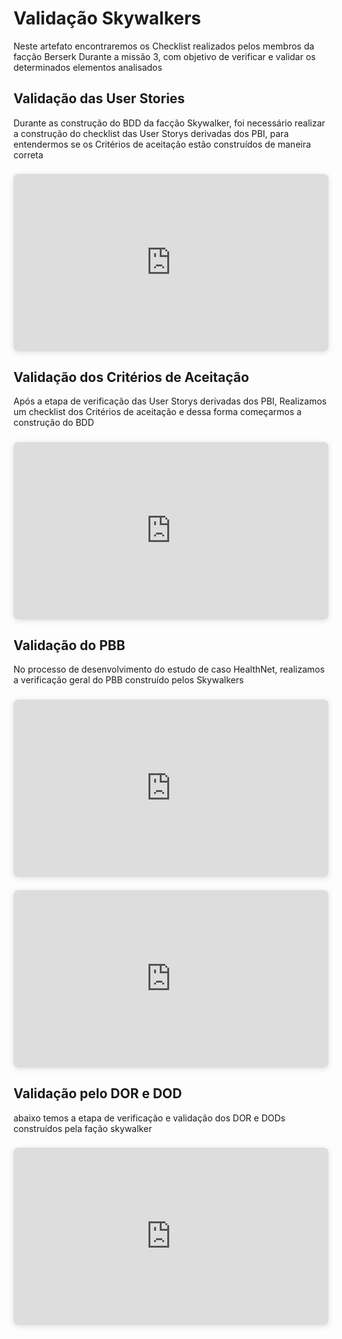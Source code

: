 # Validação Skywalkers

Neste artefato encontraremos os Checklist realizados pelos membros da facção Berserk Durante a missão 3, com objetivo de verificar e validar os determinados elementos analisados 

## Validação das User Stories

Durante as construção do BDD da facção Skywalker, foi necessário realizar a construção do  checklist das User Storys derivadas dos PBI, para entendermos se os Critérios de aceitação estão construídos de maneira correta

<center>

<div style="position: relative; width: 100%; height: 0; padding-top: 56.2500%;
 padding-bottom: 0; box-shadow: 0 2px 8px 0 rgba(63,69,81,0.16); margin-top: 1.6em; margin-bottom: 0.9em; overflow: hidden;
 border-radius: 8px; will-change: transform;">
  <iframe loading="lazy" style="position: absolute; width: 100%; height: 100%; top: 0; left: 0; border: none; padding: 0;margin: 0;"
    src="https://drive.google.com/file/d/1xb93LbFebQI9uACk6-KpJyjlBS7eIDsV/preview" allowfullscreen="allowfullscreen" allow="fullscreen">
  </iframe>
</div>
</center>

## Validação dos Critérios de Aceitação

Após a etapa de verificação das User Storys derivadas dos PBI, Realizamos um checklist dos Critérios de aceitação e dessa forma começarmos a construção do BDD 


<center>

<div style="position: relative; width: 100%; height: 0; padding-top: 56.2500%;
 padding-bottom: 0; box-shadow: 0 2px 8px 0 rgba(63,69,81,0.16); margin-top: 1.6em; margin-bottom: 0.9em; overflow: hidden;
 border-radius: 8px; will-change: transform;">
  <iframe loading="lazy" style="position: absolute; width: 100%; height: 100%; top: 0; left: 0; border: none; padding: 0;margin: 0;"
    src="https://drive.google.com/file/d/1gJzWDAkHNc1KibvhUOhapEvhF-vAh_Fm/preview" allowfullscreen="allowfullscreen" allow="fullscreen">
  </iframe>
</div>
</center>

## Validação do PBB

 No processo de desenvolvimento do estudo de caso HealthNet, realizamos a verificação geral do PBB construído pelos Skywalkers 

<center>

<div style="position: relative; width: 100%; height: 0; padding-top: 56.2500%;
 padding-bottom: 0; box-shadow: 0 2px 8px 0 rgba(63,69,81,0.16); margin-top: 1.6em; margin-bottom: 0.9em; overflow: hidden;
 border-radius: 8px; will-change: transform;">
  <iframe loading="lazy" style="position: absolute; width: 100%; height: 100%; top: 0; left: 0; border: none; padding: 0;margin: 0;"
    src="https://drive.google.com/file/d/1JaVmthb-uwGEZ37W4A_2Vs7rbtRbWaTo/preview" allowfullscreen="allowfullscreen" allow="fullscreen">
  </iframe>
</div>

<div style="position: relative; width: 100%; height: 0; padding-top: 56.2500%;
 padding-bottom: 0; box-shadow: 0 2px 8px 0 rgba(63,69,81,0.16); margin-top: 1.6em; margin-bottom: 0.9em; overflow: hidden;
 border-radius: 8px; will-change: transform;">
  <iframe loading="lazy" style="position: absolute; width: 100%; height: 100%; top: 0; left: 0; border: none; padding: 0;margin: 0;"
    src="https://drive.google.com/file/d/15T-4jh40liz1vatmhXxRqeAzhu-3jk5n/preview" allowfullscreen="allowfullscreen" allow="fullscreen">
  </iframe>
</div>
</center>

## Validação pelo DOR e DOD

abaixo temos a etapa de verificação e validação dos DOR e DODs construídos pela fação skywalker

<center>

<div style="position: relative; width: 100%; height: 0; padding-top: 56.2500%;
 padding-bottom: 0; box-shadow: 0 2px 8px 0 rgba(63,69,81,0.16); margin-top: 1.6em; margin-bottom: 0.9em; overflow: hidden;
 border-radius: 8px; will-change: transform;">
  <iframe loading="lazy" style="position: absolute; width: 100%; height: 100%; top: 0; left: 0; border: none; padding: 0;margin: 0;"
    src="https://drive.google.com/file/d/1jNew67RHMN8D9V2uyevk70s_9z6AtHja/preview" allowfullscreen="allowfullscreen" allow="fullscreen">
  </iframe>
</div>
</center>

